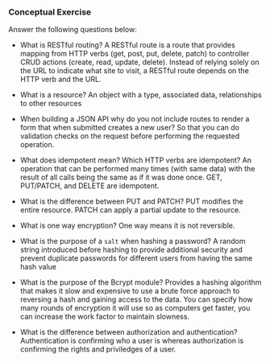 ### Conceptual Exercise

Answer the following questions below:

- What is RESTful routing?
    A RESTful route is a route that provides mapping from HTTP verbs (get, post, put, delete, patch) to controller CRUD actions (create, read, update, delete). Instead of relying solely on the URL to indicate what site to visit, a RESTful route depends on the HTTP verb and the URL.

- What is a resource?
    An object with a type, associated data, relationships to other resources

- When building a JSON API why do you not include routes to render a form that when submitted creates a new user?
    So that you can do validation checks on the request before performing the requested operation.

- What does idempotent mean? Which HTTP verbs are idempotent?
    An operation that can be performed many times (with same data) with the result of all calls being the same as if it was done once. GET, PUT/PATCH, and DELETE are idempotent.
- What is the difference between PUT and PATCH?
    PUT modifies the entire resource. PATCH can apply a partial update to the resource.
- What is one way encryption?
    One way means it is not reversible.
- What is the purpose of a `salt` when hashing a password?
    A random string introduced before hashing to provide additional security and prevent duplicate passwords for different users from having the same hash value

- What is the purpose of the Bcrypt module?
    Provides a hashing algorithm that makes it slow and expensive to use a brute force approach to reversing a hash and gaining access to the data. You can specify how many rounds of encryption it will use so as computers get faster, you can increase the work factor to maintain slowness.

- What is the difference between authorization and authentication?
    Authentication is confirming who a user is whereas authorization is confirming the rights and priviledges of a user.